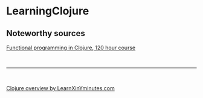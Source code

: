# LearningClojure

## Noteworthy sources

[Functional programming in Clojure, 120 hour course](http://iloveponies.github.io/120-hour-epic-sax-marathon/index.html)

<br><hr><br>

[Clojure overview by LearnXinYminutes.com](http://learnxinyminutes.com/docs/ru-ru/clojure-ru/)



